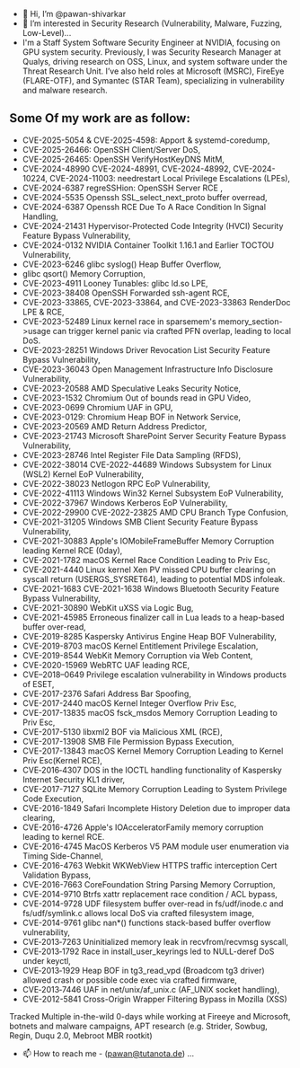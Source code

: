 - 👋 Hi, I’m @pawan-shivarkar
- 👀 I’m interested in Security Research (Vulnerability, Malware, Fuzzing, Low-Level)...
-   I'm a Staff System Software Security Engineer at NVIDIA, focusing on GPU system security. Previously, I was  Security Research Manager at Qualys, driving research on OSS, Linux, and system software under the Threat Research Unit. I’ve also held roles at Microsoft (MSRC), FireEye (FLARE-OTF), and Symantec (STAR Team), specializing in vulnerability and malware research.

Some Of my work are as follow:
------------------------------
- CVE-2025-5054 & CVE-2025-4598: Apport & systemd-coredump,
- CVE-2025-26466: OpenSSH Client/Server DoS,
- CVE-2025-26465: OpenSSH VerifyHostKeyDNS MitM,
- CVE-2024-48990 CVE-2024-48991, CVE-2024-48992, CVE-2024-10224, CVE-2024-11003: needrestart Local Privilege Escalations (LPEs),
- CVE-2024-6387 regreSSHion: OpenSSH Server RCE ,
- CVE-2024-5535 Openssh SSL_select_next_proto buffer overread,
- CVE-2024-6387 Openssh RCE Due To A Race Condition In Signal Handling,
- CVE-2024-21431 Hypervisor-Protected Code Integrity (HVCI) Security Feature Bypass Vulnerability,
- CVE-2024-0132 NVIDIA Container Toolkit 1.16.1 and Earlier TOCTOU Vulnerability,
- CVE-2023-6246  glibc syslog() Heap Buffer Overflow,
- glibc qsort() Memory Corruption,
- CVE-2023-4911 Looney Tunables: glibc ld.so LPE,
- CVE-2023-38408 OpenSSH Forwarded ssh-agent RCE,
- CVE-2023-33865, CVE-2023-33864, and CVE-2023-33863 RenderDoc LPE & RCE,
- CVE-2023-52489 Linux kernel race in sparsemem's memory_section->usage can trigger kernel panic via crafted PFN overlap, leading to local DoS.
- CVE-2023-28251 Windows Driver Revocation List Security Feature Bypass Vulnerability,
- CVE-2023-36043 Open Management Infrastructure Info Disclosure Vulnerability,
- CVE-2023-20588 AMD Speculative Leaks Security Notice,
- CVE-2023-1532 Chromium Out of bounds read in GPU Video,
- CVE-2023-0699 Chromium UAF in GPU,
- CVE-2023-0129: Chromium Heap BOF in Network Service,
- CVE-2023-20569 AMD Return Address Predictor,
- CVE-2023-21743 Microsoft SharePoint Server Security Feature Bypass Vulnerability,
- CVE-2023-28746 Intel Register File Data Sampling (RFDS),
- CVE-2022-38014 CVE-2022-44689  Windows Subsystem for Linux (WSL2) Kernel EoP Vulnerability,
- CVE-2022-38023 Netlogon RPC EoP Vulnerability,
- CVE-2022-41113 Windows Win32 Kernel Subsystem EoP Vulnerability,
- CVE-2022-37967 Windows Kerberos EoP Vulnerability,
- CVE-2022-29900 CVE-2022-23825 AMD CPU Branch Type Confusion,
- CVE-2021-31205 Windows SMB Client Security Feature Bypass Vulnerability,
- CVE-2021-30883 Apple's IOMobileFrameBuffer Memory Corruption leading Kernel RCE (0day),
- CVE-2021-1782 macOS Kernel Race Condition Leading to Priv Esc,
- CVE-2021-4440 Linux kernel Xen PV missed CPU buffer clearing on syscall return (USERGS_SYSRET64), leading to potential MDS infoleak.
- CVE-2021-1683 CVE-2021-1638 Windows Bluetooth Security Feature Bypass Vulnerability,
- CVE-2021-30890 WebKit uXSS via Logic Bug,
- CVE-2021-45985 Erroneous finalizer call in Lua leads to a heap-based buffer over-read,
- CVE-2019-8285 Kaspersky Antivirus Engine Heap BOF Vulnerability,
- CVE-2019-8703 macOS Kernel Entitlement Privilege Escalation,
- CVE-2019-8544 WebKit Memory Corruption via Web Content,
- CVE-2020-15969 WebRTC UAF leading RCE,
- CVE–2018–0649 Privilege escalation vulnerability in Windows products of ESET,
- CVE-2017-2376 Safari Address Bar Spoofing,
- CVE-2017-2440 macOS Kernel Integer Overflow Priv Esc,
- CVE-2017-13835 macOS fsck_msdos Memory Corruption Leading to Priv Esc,
- CVE-2017-5130 libxml2 BOF via Malicious XML (RCE),
- CVE-2017-13908 SMB File Permission Bypass Execution,
- CVE-2017-13843 macOS Kernel Memory Corruption Leading to Kernel Priv Esc(Kernel RCE),
- CVE‑2016‑4307 DOS in the IOCTL handling functionality of Kaspersky Internet Security KL1 driver,
- CVE-2017-7127 SQLite Memory Corruption Leading to System Privilege Code Execution,
- CVE-2016-1849 Safari Incomplete History Deletion due to improper data clearing,
- CVE-2016-4726 Apple's IOAcceleratorFamily memory corruption leading to kernel RCE.
- CVE-2016-4745 MacOS Kerberos V5 PAM module user enumeration via Timing Side-Channel,
- CVE-2016-4763 Webkit WKWebView HTTPS traffic interception Cert Validation Bypass,
- CVE-2016-7663 CoreFoundation String Parsing Memory Corruption,
- CVE-2014-9710 Btrfs xattr replacement race condition / ACL bypass,
- CVE-2014-9728 UDF filesystem buffer over-read in fs/udf/inode.c and fs/udf/symlink.c allows local DoS via crafted filesystem image,
- CVE-2014-9761 glibc nan*() functions stack-based buffer overflow vulnerability,
- CVE‑2013‑7263 Uninitialized memory leak in recvfrom/recvmsg syscall,
- CVE‑2013‑1792 Race in install_user_keyrings led to NULL-deref DoS under keyctl,
- CVE‑2013‑1929 Heap BOF in tg3_read_vpd (Broadcom tg3 driver) allowed crash or possible code exec via crafted firmware,
- CVE‑2013‑7446 UAF in net/unix/af_unix.c (AF_UNIX socket handling),
- CVE-2012-5841 Cross-Origin Wrapper Filtering Bypass in Mozilla (XSS)

Tracked Multiple in-the-wild 0-days while working at Fireeye and Microsoft, botnets and malware campaigns, APT research (e.g. Strider, Sowbug, Regin, Duqu 2.0,  Mebroot MBR rootkit)

- 📫 How to reach me - (pawan@tutanota.de) ...

<!---
pawan-shivarkar/pawan-shivarkar is a ✨ special ✨ repository because its `README.md` (this file) appears on your GitHub profile.
You can click the Preview link to take a look at your changes.
--->
